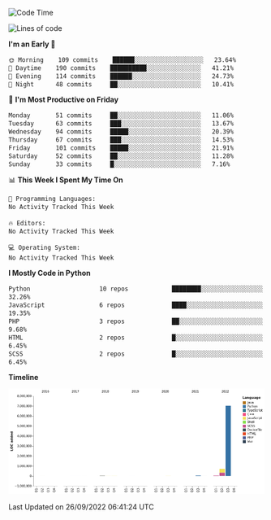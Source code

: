 <!--START_SECTION:waka-->
![Code Time](http://img.shields.io/badge/Code%20Time-1%2C823%20hrs%2025%20mins-blue)

![Lines of code](https://img.shields.io/badge/From%20Hello%20World%20I%27ve%20Written-8%20Million%20lines%20of%20code-blue)

**I'm an Early 🐤** 

```text
🌞 Morning    109 commits    ██████░░░░░░░░░░░░░░░░░░░   23.64% 
🌆 Daytime    190 commits    ██████████░░░░░░░░░░░░░░░   41.21% 
🌃 Evening    114 commits    ██████░░░░░░░░░░░░░░░░░░░   24.73% 
🌙 Night      48 commits     ██░░░░░░░░░░░░░░░░░░░░░░░   10.41%

```
📅 **I'm Most Productive on Friday** 

```text
Monday       51 commits     ██░░░░░░░░░░░░░░░░░░░░░░░   11.06% 
Tuesday      63 commits     ███░░░░░░░░░░░░░░░░░░░░░░   13.67% 
Wednesday    94 commits     █████░░░░░░░░░░░░░░░░░░░░   20.39% 
Thursday     67 commits     ███░░░░░░░░░░░░░░░░░░░░░░   14.53% 
Friday       101 commits    █████░░░░░░░░░░░░░░░░░░░░   21.91% 
Saturday     52 commits     ██░░░░░░░░░░░░░░░░░░░░░░░   11.28% 
Sunday       33 commits     █░░░░░░░░░░░░░░░░░░░░░░░░   7.16%

```


📊 **This Week I Spent My Time On** 

```text
💬 Programming Languages: 
No Activity Tracked This Week

🔥 Editors: 
No Activity Tracked This Week

💻 Operating System: 
No Activity Tracked This Week

```

**I Mostly Code in Python** 

```text
Python                   10 repos            ████████░░░░░░░░░░░░░░░░░   32.26% 
JavaScript               6 repos             ████░░░░░░░░░░░░░░░░░░░░░   19.35% 
PHP                      3 repos             ██░░░░░░░░░░░░░░░░░░░░░░░   9.68% 
HTML                     2 repos             █░░░░░░░░░░░░░░░░░░░░░░░░   6.45% 
SCSS                     2 repos             █░░░░░░░░░░░░░░░░░░░░░░░░   6.45%

```


**Timeline**

![Chart not found](https://raw.githubusercontent.com/telesoho/telesoho/master/charts/bar_graph.png) 


 Last Updated on 26/09/2022 06:41:24 UTC
<!--END_SECTION:waka-->


<!--
**telesoho/telesoho** is a ✨ _special_ ✨ repository because its `README.md` (this file) appears on your GitHub profile.

Here are some ideas to get you started:

- 🔭 I’m currently working on ...
- 🌱 I’m currently learning ...
- 👯 I’m looking to collaborate on ...
- 🤔 I’m looking for help with ...
- 💬 Ask me about ...
- 📫 How to reach me: ...
- 😄 Pronouns: ...
- ⚡ Fun fact: ...
-->
